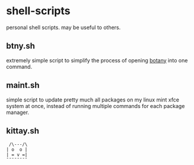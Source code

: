 # shell-scripts
personal shell scripts. may be useful to others.

## btny.sh
extremely simple script to simplify the process of opening [botany](https://github.com/jifunks/botany) into one command.

## maint.sh
simple script to update pretty much all packages on my linux mint xfce system at once,
instead of running multiple commands for each package manager.

## kittay.sh
```
 /\---/\
| o  o |
| = v =|
¯¯¯¯¯¯¯¯
```
